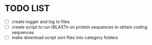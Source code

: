 # TODO LIST
- [ ] create logger and log to files
- [ ] create script to run tBLASTn on protein sequences to obtain coding sequences
- [ ] make download script sort files into category folders